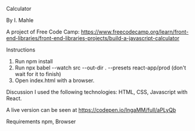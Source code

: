 Calculator

By I. Mahle

A project of Free Code Camp: https://www.freecodecamp.org/learn/front-end-libraries/front-end-libraries-projects/build-a-javascript-calculator

Instructions

1. Run npm install
2. Run npx babel --watch src --out-dir . --presets react-app/prod (don't wait for it to finish)
3. Open index.html with a browser.

Discussion
I used the following technologies: HTML, CSS, Javascript with React.

A live version can be seen at https://codepen.io/IngaMM/full/aPLyQb

Requirements
npm, Browser

